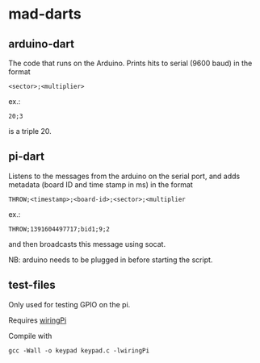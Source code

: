 mad-darts
=========

## arduino-dart ##

The code that runs on the Arduino. Prints hits to serial (9600 baud) in the format 

	<sector>;<multiplier>

ex.:

	20;3

is a triple 20.

## pi-dart ##

Listens to the messages from the arduino on the serial port, and adds metadata (board ID and time stamp in ms) in the format

	THROW;<timestamp>;<board-id>;<sector>;<multiplier

ex.:

	THROW;1391604497717;bid1;9;2

and then broadcasts this message using socat.

NB: arduino needs to be plugged in before starting the script. 

## test-files ##

Only used for testing GPIO on the pi.

Requires [wiringPi](http://wiringpi.com)

Compile with 

	gcc -Wall -o keypad keypad.c -lwiringPi

